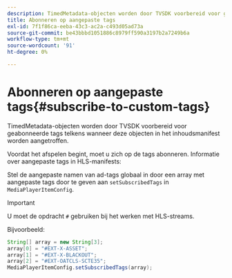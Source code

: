 ```yaml
---
description: TimedMetadata-objecten worden door TVSDK voorbereid voor geabonneerde tags telkens wanneer deze objecten in het inhoudsmanifest worden aangetroffen.
title: Abonneren op aangepaste tags
exl-id: 7f1f86ca-eeba-43c3-ac2a-c493d05ad73a
source-git-commit: be43bbbd1051886c8979ff590a3197b2a7249b6a
workflow-type: tm+mt
source-wordcount: '91'
ht-degree: 0%

---
```


# Abonneren op aangepaste tags{#subscribe-to-custom-tags}

TimedMetadata-objecten worden door TVSDK voorbereid voor geabonneerde tags telkens wanneer deze objecten in het inhoudsmanifest worden aangetroffen.

Voordat het afspelen begint, moet u zich op de tags abonneren.
Informatie over aangepaste tags in HLS-manifests:

Stel de aangepaste namen van ad-tags globaal in door een array met aangepaste tags door te geven aan `setSubscribedTags` in `MediaPlayerItemConfig`.

>[!IMPORTANT]
>
>U moet de opdracht `#` gebruiken bij het werken met HLS-streams.

Bijvoorbeeld:

```java
String[] array = new String[3]; 
array[0] = "#EXT-X-ASSET"; 
array[1] = "#EXT-X-BLACKOUT"; 
array[2] = "#EXT-OATCLS-SCTE35"; 
MediaPlayerItemConfig.setSubscribedTags(array);
```
